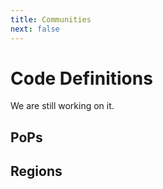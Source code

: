 ```yaml
---
title: Communities
next: false
---
```


# Code Definitions

We are still working on it.

## PoPs

## Regions